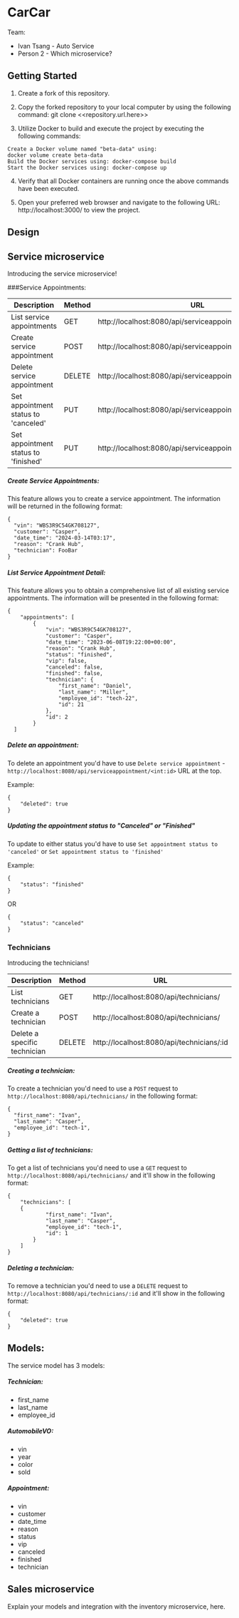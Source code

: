 # CarCar

Team:

- Ivan Tsang - Auto Service
- Person 2 - Which microservice?

## Getting Started

1. Create a fork of this repository.
2. Copy the forked repository to your local computer by using the following command: git clone <<repository.url.here>>

3. Utilize Docker to build and execute the project by executing the following commands:

```
Create a Docker volume named "beta-data" using:
docker volume create beta-data
Build the Docker services using: docker-compose build
Start the Docker services using: docker-compose up
```

4. Verify that all Docker containers are running once the above commands have been executed.

5. Open your preferred web browser and navigate to the following URL: http://localhost:3000/ to view the project.

## Design

## Service microservice

Introducing the service microservice!

###Service Appointments:

| Description                          | Method | URL                                                           |
| ------------------------------------ | ------ | ------------------------------------------------------------- |
| List service appointments            | GET    | http://localhost:8080/api/serviceappointment/                 |
| Create service appointment           | POST   | http://localhost:8080/api/serviceappointment/                 |
| Delete service appointment           | DELETE | http://localhost:8080/api/serviceappointment/<int:id>         |
| Set appointment status to 'canceled' | PUT    | http://localhost:8080/api/serviceappointment/<int:id>/cancel/ |
| Set appointment status to 'finished' | PUT    | http://localhost:8080/api/serviceappointment/<int:id>/finish/ |

##### Create Service Appointments:

This feature allows you to create a service appointment. The information will be returned in the following format:

```
{
  "vin": "WBS3R9C54GK708127",
  "customer": "Casper",
  "date_time": "2024-03-14T03:17",
  "reason": "Crank Hub",
  "technician": FooBar
}
```

##### List Service Appointment Detail:

This feature allows you to obtain a comprehensive list of all existing service appointments. The information will be presented in the following format:

```
{
	"appointments": [
		{
			"vin": "WBS3R9C54GK708127",
			"customer": "Casper",
			"date_time": "2023-06-08T19:22:00+00:00",
			"reason": "Crank Hub",
			"status": "finished",
			"vip": false,
			"canceled": false,
			"finished": false,
			"technician": {
				"first_name": "Daniel",
				"last_name": "Miller",
				"employee_id": "tech-22",
				"id": 21
			},
			"id": 2
		}
  ]
```

##### Delete an appointment:

To delete an appointment you'd have to use `Delete service appointment` - `http://localhost:8080/api/serviceappointment/<int:id>` URL at the top.

Example:

```
{
	"deleted": true
}
```

##### Updating the appointment status to "Canceled" or "Finished"

To update to either status you'd have to use `Set appointment status to 'canceled'` or `Set appointment status to 'finished'`

Example:

```
{
	"status": "finished"
}
```

OR

```
{
	"status": "canceled"
}
```

### Technicians

Introducing the technicians!

| Description                  | Method | URL                                       |
| ---------------------------- | ------ | ----------------------------------------- |
| List technicians             | GET    | http://localhost:8080/api/technicians/    |
| Create a technician          | POST   | http://localhost:8080/api/technicians/    |
| Delete a specific technician | DELETE | http://localhost:8080/api/technicians/:id |

##### Creating a technician:
To create a technician you'd need to use a `POST` request to `http://localhost:8080/api/technicians/` in the following format:
```
{
  "first_name": "Ivan",
  "last_name": "Casper",
  "employee_id": "tech-1",
}
```

##### Getting a list of technicians:
To get a list of technicians you'd need to use a `GET` request to `http://localhost:8080/api/technicians/` and it'll show in the following format:
```
{
	"technicians": [
    {
			"first_name": "Ivan",
			"last_name": "Casper",
			"employee_id": "tech-1",
			"id": 1
		}
	]
}
```

##### Deleting a technician:
To remove a technician you'd need to use a `DELETE` request to `http://localhost:8080/api/technicians/:id` and it'll show in the following format:
```
{
	"deleted": true
}
```

## Models:
The service model has 3 models:

##### Technician:
- first_name
- last_name
- employee_id

##### AutomobileVO:
- vin
- year
- color
- sold

##### Appointment:
- vin
- customer
- date_time
- reason
- status
- vip
- canceled
- finished
- technician

## Sales microservice

Explain your models and integration with the inventory
microservice, here.

